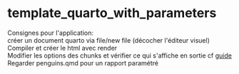 # template_quarto_with_parameters

Consignes pour l'application:  
créer un document quarto via file/new file (décocher l'éditeur visuel)  
Compiler et créer le html avec render  
Modifier les options des chunks et vérifier ce qui s'affiche en sortie cf [guide](https://quarto.org/docs/computations/execution-options.html)  
Regarder penguins.qmd pour un rapport paramétré

